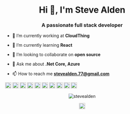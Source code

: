 <h1 align="center">Hi 👋, I'm Steve Alden</h1>
<h3 align="center">A passionate full stack developer</h3>

- 🔭 I’m currently working at **CloudThing**

- 🌱 I’m currently learning **React**

- 👯 I’m looking to collaborate on **open source**

- 💬 Ask me about **.Net Core, Azure**

- 📫 How to reach me **stevealden.77@gmail.com**

<p align="left"><img src="https://devicons.github.io/devicon/devicon.git/icons/react/react-original-wordmark.svg" alt="react" width="20" height="20"/> <img src="https://devicons.github.io/devicon/devicon.git/icons/bootstrap/bootstrap-plain.svg" alt="bootstrap" width="20" height="20"/> <img src="https://devicons.github.io/devicon/devicon.git/icons/css3/css3-original-wordmark.svg" alt="css3" width="20" height="20"/> <img src="https://devicons.github.io/devicon/devicon.git/icons/csharp/csharp-original.svg" alt="csharp" width="20" height="20"/> <img src="https://devicons.github.io/devicon/devicon.git/icons/html5/html5-original-wordmark.svg" alt="html5" width="20" height="20"/> <img src="https://devicons.github.io/devicon/devicon.git/icons/javascript/javascript-original.svg" alt="javascript" width="20" height="20"/> <img src="https://devicons.github.io/devicon/devicon.git/icons/typescript/typescript-original.svg" alt="typescript" width="20" height="20"/> <img src="https://devicons.github.io/devicon/devicon.git/icons/mysql/mysql-original-wordmark.svg" alt="mysql" width="20" height="20"/> <img src="https://devicons.github.io/devicon/devicon.git/icons/redis/redis-original-wordmark.svg" alt="redis" width="20" height="20"/> <img src="https://devicons.github.io/devicon/devicon.git/icons/nodejs/nodejs-original-wordmark.svg" alt="nodejs" width="20" height="20"/></p>
<p align="center"> <img src="https://github-readme-stats.vercel.app/api?username=stevealden&show_icons=true" alt="stevealden" /> </p>

<p align="center">
<a href="https://linkedin.com/in/stevealden777" target="blank"><img align="center" src="https://cdn.jsdelivr.net/npm/simple-icons@3.0.1/icons/linkedin.svg" alt="stevealden777" height="20" width="20" /></a>
</p>

